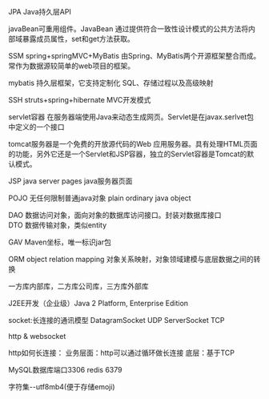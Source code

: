
JPA Java持久层API

javaBean可重用组件。JavaBean 通过提供符合一致性设计模式的公共方法将内部域暴露成员属性，set和get方法获取。

SSM spring+springMVC+MyBatis 由Spring、MyBatis两个开源框架整合而成。常作为数据源较简单的web项目的框架。

mybatis 持久层框架，它支持定制化 SQL、存储过程以及高级映射

SSH struts+spring+hibernate MVC开发模式

servlet容器 在服务器端使用Java来动态生成网页。Servlet是在javax.serlvet包中定义的一个接口

tomcat服务器是一个免费的开放源代码的Web 应用服务器。具有处理HTML页面的功能，另外它还是一个Servlet和JSP容器，独立的Servlet容器是Tomcat的默认模式。

JSP java server pages java服务器页面

POJO 无任何限制普通java对象 plain ordinary java object

DAO 数据访问对象，面向对象的数据库访问接口。封装对数据库接口  
DTO 数据传输对象，类似entity

GAV Maven坐标，唯一标识jar包

ORM object relation mapping 对象关系映射，对象领域建模与底层数据之间的转换

一方库内部库，二方库公司库，三方库外部库

J2EE开发（企业级）Java 2 Platform, Enterprise Edition

socket:长连接的通讯模型
DatagramSocket UDP
ServerSocket TCP

http & websocket

http如何长连接：
业务层面：http可以通过循环做长连接
底层：基于TCP

MySQL数据库端口3306
redis 6379

字符集--utf8mb4(便于存储emoji)
